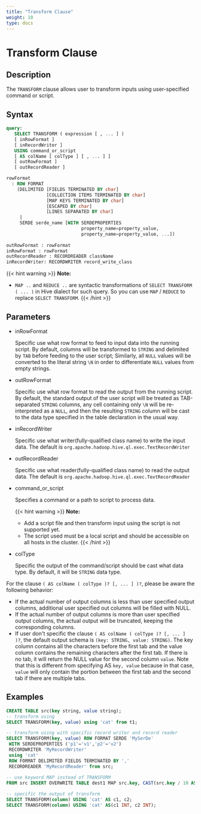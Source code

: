 ```yaml
---
title: "Transform Clause"
weight: 10
type: docs
---
```

<!--
Licensed to the Apache Software Foundation (ASF) under one
or more contributor license agreements.  See the NOTICE file
distributed with this work for additional information
regarding copyright ownership.  The ASF licenses this file
to you under the Apache License, Version 2.0 (the
"License"); you may not use this file except in compliance
with the License.  You may obtain a copy of the License at
  http://www.apache.org/licenses/LICENSE-2.0
Unless required by applicable law or agreed to in writing,
software distributed under the License is distributed on an
"AS IS" BASIS, WITHOUT WARRANTIES OR CONDITIONS OF ANY
KIND, either express or implied.  See the License for the
specific language governing permissions and limitations
under the License.
-->

# Transform Clause

## Description

The `TRANSFORM` clause allows user to transform inputs using user-specified command or script.

## Syntax

```sql
query:
   SELECT TRANSFORM ( expression [ , ... ] )
   [ inRowFormat ]
   [ inRecordWriter ]
   USING command_or_script
   [ AS colName [ colType ] [ , ... ] ]
   [ outRowFormat ]
   [ outRecordReader ]

rowFormat
  : ROW FORMAT
    (DELIMITED [FIELDS TERMINATED BY char]
               [COLLECTION ITEMS TERMINATED BY char]
               [MAP KEYS TERMINATED BY char]
               [ESCAPED BY char]
               [LINES SEPARATED BY char]
     |
     SERDE serde_name [WITH SERDEPROPERTIES
                            property_name=property_value,
                            property_name=property_value, ...])
 
outRowFormat : rowFormat
inRowFormat : rowFormat
outRecordReader : RECORDREADER className
inRecordWriter: RECORDWRITER record_write_class
```

{{< hint warning >}}
**Note:**

- `MAP ..` and `REDUCE ..` are syntactic transformations of `SELECT TRANSFORM ( ... )` in Hive dialect for such query.
  So you can use `MAP` / `REDUCE` to replace `SELECT TRANSFORM`.
  {{< /hint >}}

## Parameters

- inRowFormat

  Specific use what row format to feed to input data into the running script.
  By default, columns will be transformed to `STRING` and delimited by `TAB` before feeding to the user script;
  Similarly, all `NULL` values will be converted to the literal string `\N` in order to differentiate `NULL` values from empty strings.

- outRowFormat

  Specific use what row format to read the output from the running script.
  By default, the standard output of the user script will be treated as TAB-separated `STRING` columns,
  any cell containing only `\N` will be re-interpreted as a `NULL`,
  and then the resulting `STRING` column will be cast to the data type specified in the table declaration in the usual way.

- inRecordWriter

  Specific use what writer(fully-qualified class name) to write the input data. The default is `org.apache.hadoop.hive.ql.exec.TextRecordWriter`

- outRecordReader

  Specific use what reader(fully-qualified class name) to read the output data. The default is `org.apache.hadoop.hive.ql.exec.TextRecordReader`

- command_or_script

  Specifies a command or a path to script to process data.

  {{< hint warning >}}
  **Note:**

  - Add a script file and then transform input using the script is not supported yet.
  - The script used must be a local script and should be accessible on all hosts in the cluster.
  {{< /hint >}}

- colType

  Specific the output of the command/script should be cast what data type. By default, it will be `STRING` data type.


For the clause `( AS colName ( colType )? [, ... ] )?`, please be aware the following behavior:
- If the actual number of output columns is less than user specified output columns, additional user specified out columns will be filled with NULL.
- If the actual number of output columns is more than user specified output columns, the actual output will be truncated, keeping the corresponding columns.
- If user don't specific the clause `( AS colName ( colType )? [, ... ] )?`, the default output schema is `(key: STRING, value: STRING)`.
  The key column contains all the characters before the first tab and the value column contains the remaining characters after the first tab.
  If there is no tab, it will return the NULL value for the second column `value`.
  Note that this is different from specifying AS `key, value` because in that case, `value` will only contain the portion between the first tab and the second tab if there are multiple tabs.


## Examples

```sql
CREATE TABLE src(key string, value string);
-- transform using
SELECT TRANSFORM(key, value) using 'cat' from t1;

-- transform using with specific record writer and record reader
SELECT TRANSFORM(key, value) ROW FORMAT SERDE 'MySerDe'
 WITH SERDEPROPERTIES ('p1'='v1','p2'='v2')
 RECORDWRITER 'MyRecordWriter'
 using 'cat'
 ROW FORMAT DELIMITED FIELDS TERMINATED BY ','
 RECORDREADER 'MyRecordReader' from src;
 
-- use keyword MAP instead of TRANSFORM
FROM src INSERT OVERWRITE TABLE dest1 MAP src.key, CAST(src.key / 10 AS INT) using 'cat' as (c1, c2);

-- specific the output of transform
SELECT TRANSFORM(column) USING 'cat' AS c1, c2;
SELECT TRANSFORM(column) USING 'cat' AS(c1 INT, c2 INT);
```
